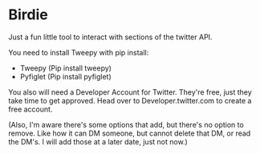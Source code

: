 # Birdie
Just a fun little tool to interact with sections of the twitter API.

You need to install Tweepy with pip install:
 - Tweepy (Pip install tweepy)
 - Pyfiglet (Pip install pyfiglet)
 
You also will need a Developer Account for Twitter. They're free, just they take time to get approved. 
Head over to Developer.twitter.com to create a free account.

(Also, I'm aware there's some options that add, but there's no option to remove. Like how it can DM someone, but cannot delete that DM, or read the DM's. I will add those at a later date, just not now.)
